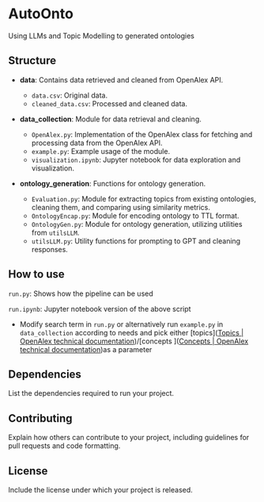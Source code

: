 # AutoOnto

Using LLMs and Topic Modelling to generated ontologies

## Structure

- **data**: Contains data retrieved and cleaned from OpenAlex API.
  
  - `data.csv`: Original data.
  - `cleaned_data.csv`: Processed and cleaned data.

- **data_collection**: Module for data retrieval and cleaning.
  
  - `OpenAlex.py`: Implementation of the OpenAlex class for fetching and processing data from the OpenAlex API.
  - `example.py`: Example usage of the module.
  - `visualization.ipynb`: Jupyter notebook for data exploration and visualization.

- **ontology_generation**: Functions for ontology generation.
  
  - `Evaluation.py`: Module for extracting topics from existing ontologies, cleaning them, and comparing using similarity metrics.
  - `OntologyEncap.py`: Module for encoding ontology to TTL format.
  - `OntologyGen.py`: Module for ontology generation, utilizing utilities from `utilsLLM`.
  - `utilsLLM.py`: Utility functions for prompting to GPT and cleaning responses.

## How to use

`run.py`: Shows how the pipeline can be used

`run.ipynb`: Jupyter notebook version of the above script

- Modify search term in `run.py` or alternatively run `example.py` in `data_collection` according to needs and pick either [topics]([Topics | OpenAlex technical documentation](https://docs.openalex.org/api-entities/topics))/[concepts ]([Concepts | OpenAlex technical documentation](https://docs.openalex.org/api-entities/concepts))as a parameter

## Dependencies

List the dependencies required to run your project.

## Contributing

Explain how others can contribute to your project, including guidelines for pull requests and code formatting.

## License

Include the license under which your project is released.
